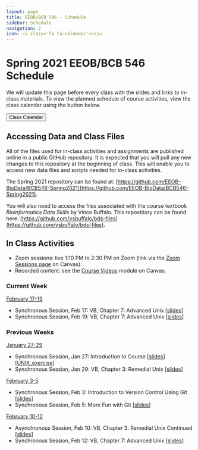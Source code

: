 ```yaml
---
layout: page
title: EEOB/BCB 546 - Schedule
sidebar: Schedule
navigation: 2
icon: <i class='fa fa-calendar'></i> 
---
```


# Spring 2021 EEOB/BCB 546 Schedule

We will update this page before every class with the slides and links to in-class materials. To view the planned schedule of course activities, view the class calendar using the button below.

<a href="https://docs.google.com/spreadsheets/d/1tTXO1SLPC1Rva90x9e8FhzVk9-uBWvca9YQsC0Zf1V4/edit?usp=sharing"><button type="button" class="btn btn-primary">Class Calendar</button></a>

## Accessing Data and Class Files

All of the files used for in-class activities and assignments are published online in a public GitHub repository. It is expected that you will pull any new changes to this repository at the beginning of class. This will enable you to access new data files and scripts needed for in-class activities. 

The Spring 2021 repository can be found at: [https://github.com/EEOB-BioData/BCB546-Spring2021](https://github.com/EEOB-BioData/BCB546-Spring2021). 

You will also need to access the files associated with the course textbook _Bioinformatics Data Skills_ by Vince Buffalo. This repostitory can be found here: [https://github.com/vsbuffalo/bds-files](https://github.com/vsbuffalo/bds-files).


## In Class Activities

* Zoom sessions: live 1:10 PM to 2:30 PM on Zoom (link via the [Zoom Sessions page](https://canvas.iastate.edu/courses/79905/pages/zoom-sessions) on Canvas).
* Recorded content: see the [Course Videos](https://canvas.iastate.edu/courses/79905/modules/461498) module on Canvas.

### Current Week 
<!-- I think it'd be good to have the current week on top, so when starting a new week, please move 
the previous week to the end and label it with the appropriate number -->

<u>February 17-19</u> 

* Synchronous Session, Feb 17: VB, Chapter 7: Advanced Unix [[slides](slides/lecture_13-Sept-MBH.html)]
* Synchronous Session, Feb 19: VB, Chapter 7: Advanced Unix [[slides](slides/lecture_13-Sept-MBH.html)]


### Previous Weeks 

<u>January 27-29</u> 

* Synchronous Session, Jan 27: Introduction to Course [[slides](slides/Week1_Lecture1.pdf)] [[UNIX_exercise](slides/Unix_Exercise_1.pdf)]
* Synchronous Session, Jan 29: VB, Chapter 3: Remedial Unix [[slides](slides/lecture_29Jan-MBH.html)]

<u>February 3-5</u> 

* Synchronous Session, Feb 3: Introduction to Version Control Using Git [[slides](slides/lecture_3Feb-TAH.html)] 
* Synchronous Session, Feb 5: More Fun with Git [[slides](slides/lecture_5Feb-TAH.html)]

<u>February 10-12</u> 

* Asynchronous Session, Feb 10: VB, Chapter 3: Remedial Unix Continued [[slides](slides/lecture_29Jan-MBH.html)]
* Synchronous Session, Feb 12: VB, Chapter 7: Advanced Unix [[slides](slides/lecture_13-Sept-MBH.html)]





